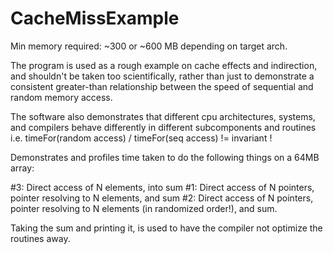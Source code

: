 # CacheMissExample
Min memory required: ~300 or ~600 MB depending on target arch.

The program is used as a rough example on cache effects and indirection, and shouldn't be taken too scientifically, rather than just to demonstrate a consistent greater-than relationship between the speed of sequential and random memory access.

The software also demonstrates that different cpu architectures, systems, and compilers behave differently in different subcomponents and routines i.e. timeFor(random access) / timeFor(seq access) != invariant ! 

Demonstrates and profiles time taken to do the following things on a 64MB array:

#3: Direct access of N elements, into sum
#1: Direct access of N pointers, pointer resolving to N elements, and sum
#2: Direct access of N pointers, pointer resolving to N elements (in randomized order!), and sum.

Taking the sum and printing it, is used to have the compiler not optimize the routines away.